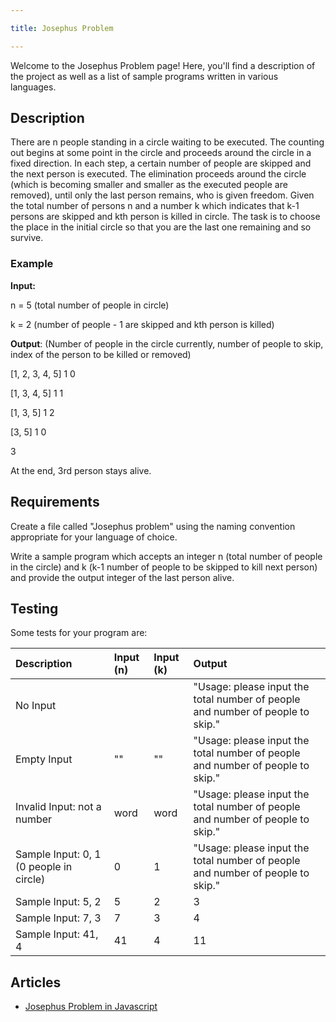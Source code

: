 ```yaml
---

title: Josephus Problem

---
```


Welcome to the Josephus Problem page! Here, you'll find a description of the project as well as a list of sample programs written in various languages.

## Description

There are n people standing in a circle waiting to be executed. The counting out begins at some point in the circle and proceeds around the circle in a fixed direction. In each step, a certain number of people are skipped and the next person is executed. The elimination proceeds around the circle (which is becoming smaller and smaller as the executed people are removed), until only the last person remains, who is given freedom. Given the total number of persons n and a number k which indicates that k-1 persons are skipped and kth person is killed in circle. The task is to choose the place in the initial circle so that you are the last one remaining and so survive.

### Example

__Input:__

n = 5 (total number of people in circle)

k = 2 (number of people - 1 are skipped and kth person is killed)

__Output__: (Number of people in the circle currently, number of people to skip, index of the person to be killed or removed)

[1, 2, 3, 4, 5] 1 0

[1, 3, 4, 5] 1 1

[1, 3, 5] 1 2

[3, 5] 1 0

3

At the end, 3rd person stays alive.


## Requirements

Create a file called "Josephus problem" using the naming convention appropriate for your language of choice.

Write a sample program which accepts an integer n (total number of people in the circle) and k (k-1 number of people to be skipped to kill next person) and provide the output integer of the last person alive.


## Testing

Some tests for your program are:


| Description | Input (n) | Input (k) | Output |
| :---------- | :---- | :---- | :----- |
| No Input                    |      |      | "Usage: please input the total number of people and number of people to skip." |
| Empty Input                 | ""   | ""   | "Usage: please input the total number of people and number of people to skip." |
| Invalid Input: not a number | word | word | "Usage: please input the total number of people and number of people to skip." |
| Sample Input: 0, 1 (0 people in circle)  | 0  | 1  | "Usage: please input the total number of people and number of people to skip." |
| Sample Input: 5, 2  | 5  | 2  | 3 |
| Sample Input: 7, 3  | 7  | 3  | 4 |
| Sample Input: 41, 4  | 41  | 4  | 11 |


## Articles

- [Josephus Problem in Javascript](https://sampleprograms.io/projects/josephus-problem/javascript)